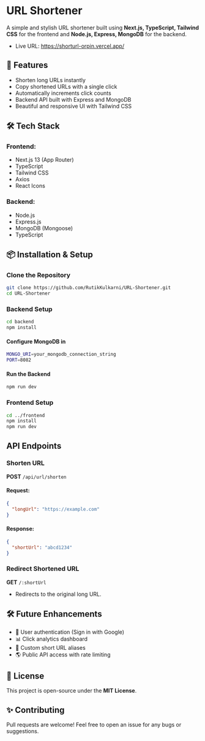 # URL Shortener

A simple and stylish URL shortener built using **Next.js, TypeScript, Tailwind CSS** for the frontend and **Node.js, Express, MongoDB** for the backend.

- Live URL: https://shorturl-orpin.vercel.app/
<!-- - Backend URL:  -->

## 🚀 Features

- Shorten long URLs instantly
- Copy shortened URLs with a single click
- Automatically increments click counts
- Backend API built with Express and MongoDB
- Beautiful and responsive UI with Tailwind CSS

## 🛠️ Tech Stack

### **Frontend:**

- Next.js 13 (App Router)
- TypeScript
- Tailwind CSS
- Axios
- React Icons

### **Backend:**

- Node.js
- Express.js
- MongoDB (Mongoose)
- TypeScript

## 📦 Installation & Setup

### **Clone the Repository**

```sh
git clone https://github.com/RutikKulkarni/URL-Shortener.git
cd URL-Shortener
```

### **Backend Setup**

```sh
cd backend
npm install
```

#### **Configure MongoDB in**

```sh
MONGO_URI=your_mongodb_connection_string
PORT=8082
```

#### **Run the Backend**

```sh
npm run dev
```

### **Frontend Setup**

```sh
cd ../frontend
npm install
npm run dev
```

## API Endpoints

### **Shorten URL**

**POST** `/api/url/shorten`

#### Request:

```json
{
  "longUrl": "https://example.com"
}
```

#### Response:

```json
{
  "shortUrl": "abcd1234"
}
```

### **Redirect Shortened URL**

**GET** `/:shortUrl`

- Redirects to the original long URL.

## 🛠️ Future Enhancements

- 🔗 User authentication (Sign in with Google)
- 📊 Click analytics dashboard
- 📌 Custom short URL aliases
- 🌎 Public API access with rate limiting

## 📜 License

This project is open-source under the **MIT License**.

## ✨ Contributing

Pull requests are welcome! Feel free to open an issue for any bugs or suggestions.

